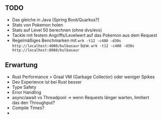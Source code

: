 ## TODO
- Das gleiche in Java (Spring Boot/Quarkus?)
- Stats von Pokemon holen
- Stats auf Level 50 berechnen (ohne dvs/evs)
- Tackle mit festem Angriffs/Levelwert auf das Pokemon aus dem Request
- Regelmäßiges Benchmarken mit `wrk -t12 -c400 -d30s http://localhost:4000/bulbasaur` bzw. `wrk -t12 -c400 -d30s http://localhost:8080/bulbasaur`

## Erwartung

- Rust Performance > Graal VM (Garbage Collector) oder weniger Spikes
- Dev Experience ist bei Rust besser
- Type Safety
- Error Handling
- async/await vs Threadpool -> wenn Requests länger warten, limitiert das den Throughput?
- Compile Times?
- 
